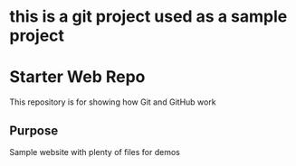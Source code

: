 # this is a git project used as a sample project

# Starter Web Repo

This repository is for showing how Git and GitHub work

## Purpose

Sample website with plenty of files for demos